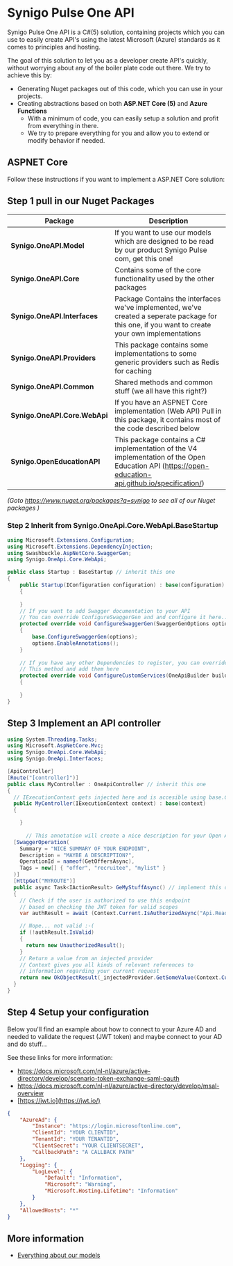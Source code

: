 # Synigo Pulse One API

Synigo Pulse One API is a C#(5) solution, containing projects which you can use to easily create API's using the latest Microsoft (Azure) standards as it comes to principles and hosting.

The goal of this solution to let you as a developer create API's quickly, without worrying about any of the boiler plate code out there. We try to achieve this by:

- Generating Nuget packages out of this code, which you can use in your projects.
- Creating abstractions based on both **ASP.NET Core (5)** and **Azure Functions**
  - With a minimum of code, you can easily setup a solution and profit from everything in there.
  - We try to prepare everything for you and allow you to extend or modify behavior if needed.   


## ASPNET Core

Follow these instructions if you want to implement a ASP.NET Core solution:

## Step 1 pull in our Nuget Packages



| Package                       | Description                                                  |
| ----------------------------- | ------------------------------------------------------------ |
| **Synigo.OneAPI.Model**       | If you want to use our models which are designed to be read by our product Synigo Pulse com, get this one! |
| **Synigo.OneAPI.Core**        | Contains some of the core functionality used by the other packages |
| **Synigo.OneAPI.Interfaces**  | Package Contains the interfaces we've implemented, we've created a seperate package for this one, if you want to create your own implementations |
| **Synigo.OneAPI.Providers**   | This package contains some implementations to some generic providers such as Redis for caching |
| **Synigo.OneAPI.Common**      | Shared methods and common stuff (we all have this right?)    |
| **Synigo.OneAPI.Core.WebApi** | If you have an ASPNET Core implementation (Web API) Pull in this package, it contains most of the code described below |
| **Synigo.OpenEducationAPI**   | This package contains a C# implementation of the V4 implementation of the Open Education API (https://open-education-api.github.io/specification/) |

*(Goto https://www.nuget.org/packages?q=synigo to see all of our Nuget packages )*



### Step 2 Inherit from  Synigo.OneApi.Core.WebApi.BaseStartup 

```c#
using Microsoft.Extensions.Configuration;
using Microsoft.Extensions.DependencyInjection;
using Swashbuckle.AspNetCore.SwaggerGen;
using Synigo.OneApi.Core.WebApi;

public class Startup : BaseStartup // inherit this one
{
    public Startup(IConfiguration configuration) : base(configuration)
    {
    
    }
    // If you want to add Swagger documentation to your API
    // You can override ConfigureSwaggerGen and and configure it here...
    protected override void ConfigureSwaggerGen(SwaggerGenOptions options)
    {
        base.ConfigureSwaggerGen(options);
        options.EnableAnnotations();
    }
    
    // If you have any other Dependencies to register, you can override 
    // This method and add them here
    protected override void ConfigureCustomServices(OneApiBuilder builder)
    {
       
    }
}
```

## Step 3 Implement an API controller

```c#
using System.Threading.Tasks;
using Microsoft.AspNetCore.Mvc;
using Synigo.OneApi.Core.WebApi;
using Synigo.OneApi.Interfaces;

[ApiController]
[Route("[controller]")]
public class MyController : OneApiController // inherit this one 
{
  // IExecutionContext gets injected here and is accesible using base.Context
  public MyController(IExecutionContext context) : base(context)
  {

	}
	
	  // This annotation will create a nice description for your Open Api Documentation
  [SwaggerOperation(
    Summary = "NICE SUMMARY OF YOUR ENDPOINT",
    Description = "MAYBE A DESCRIPTION?",
    OperationId = nameof(GetOffersAsync),
    Tags = new[] { "offer", "recruitee", "mylist" }
  )]
  [HttpGet("MYROUTE")]
  public async Task<IActionResult> GeMyStuffAsync() // implement this one
  {
    // Check if the user is authorized to use this endpoint
    // based on checking the JWT token for valid scopes
    var authResult = await (Context.Current.IsAuthorizedAsync("Api.Read.All", "Api.myspecialAction"));

    // Nope... not valid :-(
    if (!authResult.IsValid)
    {
      return new UnauthorizedResult();
    }
    // Return a value from an injected provider
    // Context gives you all kinds of relevant references to 
    // information regarding your current request
    return new OkObjectResult(_injectedProvider.GetSomeValue(Context.Current.Principal));  
  }
}

```

## Step 4 Setup your configuration

Below you'll find an example about how to connect to your Azure AD and needed to validate the request (JWT token) and maybe connect to your AD and do stuff...

See these links for more information:

- https://docs.microsoft.com/nl-nl/azure/active-directory/develop/scenario-token-exchange-saml-oauth 
- https://docs.microsoft.com/nl-nl/azure/active-directory/develop/msal-overview
- [https://jwt.io](https://jwt.io/) 

```json
{
    "AzureAd": {
        "Instance": "https://login.microsoftonline.com",
        "ClientId": "YOUR CLIENTID",
        "TenantId": "YOUR TENANTID",
        "ClientSecret": "YOUR CLIENTSECRET",
        "CallbackPath": "A CALLBACK PATH"
    },
    "Logging": {
        "LogLevel": {
            "Default": "Information",
            "Microsoft": "Warning",
            "Microsoft.Hosting.Lifetime": "Information"
        }
    },
    "AllowedHosts": "*"
}

```

## More information
- [Everything about our models](Synigo.OneApi.Model/README.md)

